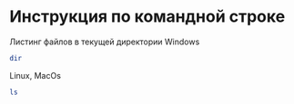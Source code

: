 # Инструкция по командной строке 

Листинг файлов в текущей директории 
Windows 
```sh
dir
```
Linux, MacOs
```sh
ls
```